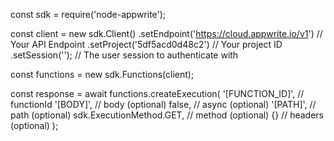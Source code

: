 const sdk = require('node-appwrite');

const client = new sdk.Client()
    .setEndpoint('https://cloud.appwrite.io/v1') // Your API Endpoint
    .setProject('5df5acd0d48c2') // Your project ID
    .setSession(''); // The user session to authenticate with

const functions = new sdk.Functions(client);

const response = await functions.createExecution(
    '[FUNCTION_ID]', // functionId
    '[BODY]', // body (optional)
    false, // async (optional)
    '[PATH]', // path (optional)
    sdk.ExecutionMethod.GET, // method (optional)
    {} // headers (optional)
);
